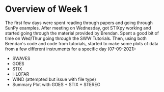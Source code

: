 # Overview of Week 1

The first few days were spent reading through papers and going through SunPy examples. After meeting on Wednesday, got STIXpy working and started going through the material provided by Brendan. Spent a good bit of time on Wed/Thur going through the SWW Tutorials. Then, using both Brendan's code and code from tutorials, started to make some plots of data from a few different instruments for a specific day (07-09-2021):
* SWAVES
* GOES
* STIX
* I-LOFAR
* WIND (attempted but issue with file type)
* Summary Plot with GOES + STIX + STEREO
